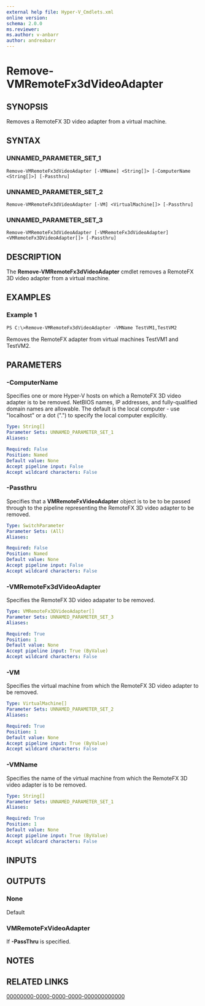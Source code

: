 ```yaml
---
external help file: Hyper-V_Cmdlets.xml
online version: 
schema: 2.0.0
ms.reviewer:
ms.author: v-anbarr
author: andreabarr
---
```


# Remove-VMRemoteFx3dVideoAdapter

## SYNOPSIS
Removes a RemoteFX 3D video adapter from a virtual machine.

## SYNTAX

### UNNAMED_PARAMETER_SET_1
```
Remove-VMRemoteFx3dVideoAdapter [-VMName] <String[]> [-ComputerName <String[]>] [-Passthru]
```

### UNNAMED_PARAMETER_SET_2
```
Remove-VMRemoteFx3dVideoAdapter [-VM] <VirtualMachine[]> [-Passthru]
```

### UNNAMED_PARAMETER_SET_3
```
Remove-VMRemoteFx3dVideoAdapter [-VMRemoteFx3dVideoAdapter] <VMRemoteFx3DVideoAdapter[]> [-Passthru]
```

## DESCRIPTION
The **Remove-VMRemoteFx3dVideoAdapter** cmdlet removes a RemoteFX 3D video adapter from a virtual machine.

## EXAMPLES

### Example 1
```
PS C:\>Remove-VMRemoteFx3dVideoAdapter -VMName TestVM1,TestVM2
```

Removes the RemoteFX adapter from virtual machines TestVM1 and TestVM2.

## PARAMETERS

### -ComputerName
Specifies one or more Hyper-V hosts on which a RemoteFX 3D video adapter is to be removed.
NetBIOS names, IP addresses, and fully-qualified domain names are allowable.
The default is the local computer - use "localhost" or a dot (".") to specify the local computer explicitly.

```yaml
Type: String[]
Parameter Sets: UNNAMED_PARAMETER_SET_1
Aliases: 

Required: False
Position: Named
Default value: None
Accept pipeline input: False
Accept wildcard characters: False
```

### -Passthru
Specifies that a **VMRemoteFxVideoAdapter** object is to be to be passed through to the pipeline representing the RemoteFX 3D video adapter to be removed.

```yaml
Type: SwitchParameter
Parameter Sets: (All)
Aliases: 

Required: False
Position: Named
Default value: None
Accept pipeline input: False
Accept wildcard characters: False
```

### -VMRemoteFx3dVideoAdapter
Specifies the RemoteFX 3D video adapater to be removed.

```yaml
Type: VMRemoteFx3DVideoAdapter[]
Parameter Sets: UNNAMED_PARAMETER_SET_3
Aliases: 

Required: True
Position: 1
Default value: None
Accept pipeline input: True (ByValue)
Accept wildcard characters: False
```

### -VM
Specifies the virtual machine from which the RemoteFX 3D video adapter to be removed.

```yaml
Type: VirtualMachine[]
Parameter Sets: UNNAMED_PARAMETER_SET_2
Aliases: 

Required: True
Position: 1
Default value: None
Accept pipeline input: True (ByValue)
Accept wildcard characters: False
```

### -VMName
Specifies the name of the virtual machine from which the RemoteFX 3D video adapter is to be removed.

```yaml
Type: String[]
Parameter Sets: UNNAMED_PARAMETER_SET_1
Aliases: 

Required: True
Position: 1
Default value: None
Accept pipeline input: True (ByValue)
Accept wildcard characters: False
```

## INPUTS

## OUTPUTS

### None
Default

### VMRemoteFxVideoAdapter
If **-PassThru** is specified.

## NOTES

## RELATED LINKS

[00000000-0000-0000-0000-000000000000](00000000-0000-0000-0000-000000000000)

